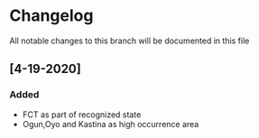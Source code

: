 # Changelog
All notable changes to this branch will be documented in this file

## [4-19-2020]
### Added
- FCT as part of recognized state
- Ogun,Oyo and Kastina as high occurrence area
